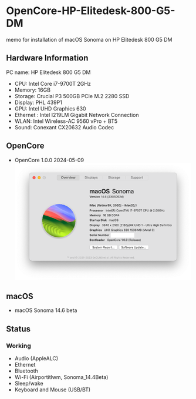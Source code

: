 # OpenCore-HP-Elitedesk-800-G5-DM
memo for installation of macOS Sonoma on HP Elitedesk 800 G5 DM

## Hardware Information
PC name: HP Elitedesk 800 G5 DM
<!-- - Product number:  -->
- CPU: Intel Core i7-9700T 2GHz
- Memory: 16GB
- Storage: Crucial P3 500GB PCIe M.2 2280 SSD
- Display: PHL 439P1
- GPU: Intel UHD Graphics 630
- Ethernet : Intel I219LM Gigabit Network Connection
- WLAN: Intel Wireless-AC 9560 vPro + BT5
- Sound: Conexant CX20632 Audio Codec

## OpenCore
- OpenCore 1.0.0 2024-05-09
![image](images/Screenshot_OC1-0-0.png)

## macOS
- macOS Sonoma 14.6 beta

## Status
### Working
- Audio (AppleALC)
- Ethernet
- Bluetooth
- Wi-Fi (Airportitlwm, Sonoma_14.4Beta)
- Sleep/wake
- Keyboard and Mouse (USB/BT)

